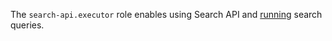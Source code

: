 The `search-api.executor` role enables using Search API and [running](../../search-api/operations/searching.md) search queries.
